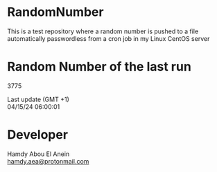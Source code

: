 # RandomNumber    
This is a test repository where a random number is pushed to a file automatically passwordless from a cron job in my Linux CentOS server    
# Random Number of the last run   
3775
      
Last update (GMT +1)    
04/15/24 06:00:01
# Developer    
Hamdy Abou El Anein   
hamdy.aea@protonmail.com
